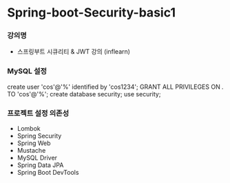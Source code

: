 # Spring-boot-Security-basic1

### 강의명
* 스프링부트 시큐리티 & JWT 강의 (inflearn)

### MySQL 설정

  create user 'cos'@'%' identified by 'cos1234';
  GRANT ALL PRIVILEGES ON *.* TO 'cos'@'%';
  create database security;
  use security;

### 프로젝트 설정 의존성
* Lombok
* Spring Security
* Spring Web
* Mustache
* MySQL Driver
* Spring Data JPA
* Spring Boot DevTools

